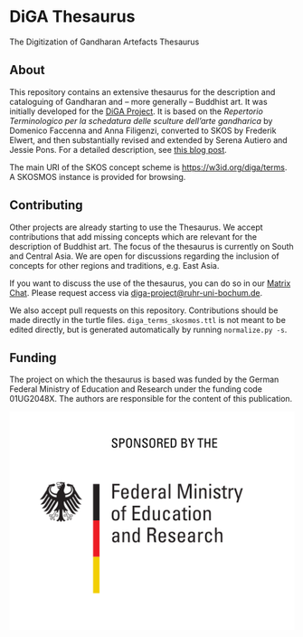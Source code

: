 # DiGA Thesaurus

The Digitization of Gandharan Artefacts Thesaurus

## About

This repository contains an extensive thesaurus for the description and cataloguing of Gandharan and – more generally – Buddhist art. It was initially developed for the [DiGA Project](https://diga.ceres.rub.de/en/ "Digitization of Gandharan Artefacts"). It is based on the _Repertorio Terminologico per la schedatura delle sculture dell’arte gandharica_ by Domenico Faccenna and Anna Filigenzi, converted to SKOS by Frederik Elwert, and then substantially revised and extended by Serena Autiero and Jessie Pons. For a detailed description, see [this blog post](https://digartefacts.hypotheses.org/14).

The main URI of the SKOS concept scheme is <https://w3id.org/diga/terms>. A SKOSMOS instance is provided for browsing.

## Contributing

Other projects are already starting to use the Thesaurus. We accept contributions that add missing concepts which are relevant for the description of Buddhist art. The focus of the thesaurus is currently on South and Central Asia. We are open for discussions regarding the inclusion of concepts for other regions and traditions, e.g. East Asia.

If you want to discuss the use of the thesaurus, you can do so in our [Matrix Chat](https://matrix.to/#/#thesauri:ruhr-uni-bochum.de). Please request access via <diga-project@ruhr-uni-bochum.de>.

We also accept pull requests on this repository. Contributions should be made directly in the turtle files. `diga_terms_skosmos.ttl` is not meant to be edited directly, but is generated automatically by running `normalize.py -s`.

## Funding

The project on which the thesaurus is based was funded by the German Federal Ministry of Education and Research under the funding code 01UG2048X. The authors are responsible for the content of this publication.

![Sponsored by the Federal Ministry of Education and Research](BMBF_CMYK_Gef_L_e.svg)
